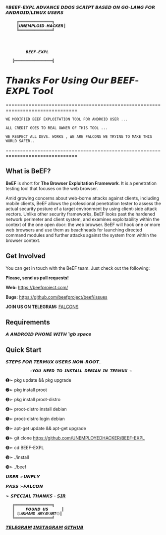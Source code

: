 
#𝘽𝙀𝙀𝙁-𝙀𝙓𝙋𝙇
𝘼𝘿𝙑𝘼𝙉𝘾𝙀 𝘿𝘿𝙊𝙎 𝙎𝘾𝙍𝙄𝙋𝙏 𝘽𝘼𝙎𝙀𝘿 𝙊𝙉 𝙂𝙊-𝙇𝘼𝙉𝙂 𝙁𝙊𝙍 𝘼𝙉𝘿𝙍𝙊𝙄𝘿/𝙇𝙄𝙉𝙐𝙓 𝙐𝙎𝙀𝙍𝙎

         ╔═══════════════╗
         ║𝙐𝙉𝙀𝙈𝙋𝙇𝙊𝙄𝘿-𝙃𝘼𝘾𝙆𝙀𝙍║    
         ╚═══════════════╝


     
     
             𝘽𝙀𝙀𝙁-𝙀𝙓𝙋𝙇   
     
       ╠═════════════════╣

# 𝙏𝙝𝙖𝙣𝙠𝙨 𝙁𝙤𝙧 𝙐𝙨𝙞𝙣𝙜 𝙊𝙪𝙧 𝘽𝙀𝙀𝙁-𝙀𝙓𝙋𝙇  𝙏𝙤𝙤𝙡





===============================================================================

    WE MODIFIED BEEF EXPLOITATION TOOL FOR ANDROID USER ...

    ALL CREDIT GOES TO REAL OWNER OF THIS TOOL ...

    WE RESPECT ALL DEVS. WORKS , WE ARE FALCONS WE TRYING TO MAKE THIS WORLD SAFER..

===============================================================================

What is BeEF?
-------------

__BeEF__ is short for __The Browser Exploitation Framework__. It is a penetration testing tool that focuses on the web browser.

Amid growing concerns about web-borne attacks against clients, including mobile clients, BeEF allows the professional penetration tester to assess the actual security posture of a target environment by using client-side attack vectors. Unlike other security frameworks, BeEF looks past the hardened network perimeter and client system, and examines exploitability within the context of the one open door: the web browser. BeEF will hook one or more web browsers and use them as beachheads for launching directed command modules and further attacks against the system from within the browser context.


Get Involved
------------

You can get in touch with the BeEF team. Just check out the following:


__Please, send us pull requests!__

__Web:__ https://beefproject.com/

__Bugs:__ https://github.com/beefproject/beef/issues

__JOIN US ON TELEGRAM:__ [FALCONS](https://T.ME/Akhand_Aryavart)


Requirements
------------

𝘼 𝘼𝙉𝘿𝙍𝙊𝙄𝘿 𝙋𝙃𝙊𝙉𝙀 𝙒𝙄𝙏𝙃 1𝙜𝙗 𝙨𝙥𝙖𝙘𝙚 

Quick Start
-----------

𝙎𝙏𝙀𝙋𝙎 𝙁𝙊𝙍 𝙏𝙀𝙍𝙈𝙐𝙓 𝙐𝙎𝙀𝙍𝙎 𝙉𝙊𝙉-𝙍𝙊𝙊𝙏..

               ☞𝙔𝙊𝙐 𝙉𝙀𝙀𝘿 𝙏𝙊 𝙄𝙉𝙎𝙏𝘼𝙇𝙇 𝘿𝙀𝘽𝙄𝘼𝙉 𝙄𝙉 𝙏𝙀𝙍𝙈𝙐𝙓 ☜

➊➢ pkg update && pkg upgrade

➋➢ pkg install proot 

➌➢ pkg install proot-distro

➍➢ proot-distro install debian

➎➢ proot-distro login debian

➏➢ apt-get update && apt-get upgrade

➐➣ git clone https://github.com/UNEMPLOYEDHACKER/BEEF-EXPL

➑➣ cd BEEF-EXPL

➒➣ ./install

➓➣ ./beef

𝙐𝙎𝙀𝙍 ➢𝙐𝙉𝙋𝙇𝙔

𝙋𝘼𝙎𝙎 ➢𝙁𝘼𝙇𝘾𝙊𝙉


➢ 𝙎𝙋𝙀𝘾𝙄𝘼𝙇 𝙏𝙃𝘼𝙉𝙆𝙎 - [ 𝙎𝙄𝙍](https://t.me/Nexaq)

       ╔═════════════════╗
       ║     𝙁𝙊𝙐𝙉𝘿 𝙐𝙎      ║
       ║ ۞𝘼𝙆𝙃𝘼𝙉𝘿 𝘼𝙍𝙔𝘼𝙑𝘼𝙍𝙏۞║
       ╚═════════════════╝

[𝙏𝙀𝙇𝙀𝙂𝙍𝘼𝙈](https://t.me/Akhand_aryavart)                 [𝙄𝙉𝙎𝙏𝘼𝙂𝙍𝘼𝙈](https://www.instagram.com/unemploid_hacker?igsh=MWRyeWd4Z2JjdnN3aQ==)                             [𝙂𝙄𝙏𝙃𝙐𝘽](https://github.com/UNEMPLOYEDHACKER)


